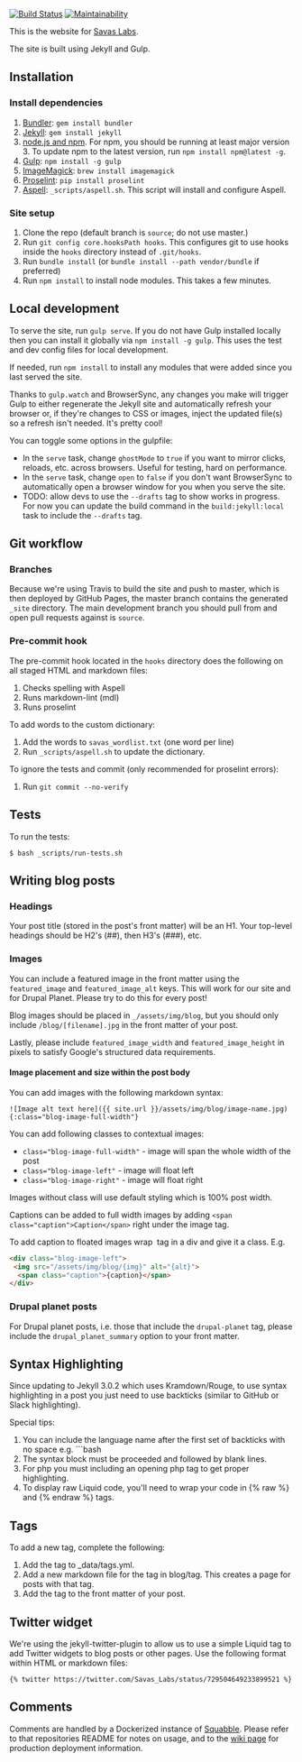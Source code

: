 [![Build Status](https://travis-ci.org/savaslabs/savaslabs.github.io.svg?branch=source)](https://travis-ci.org/savaslabs/savaslabs.github.io) [![Maintainability](https://api.codeclimate.com/v1/badges/c1e3bbe763eb557e9ad7/maintainability)](https://codeclimate.com/github/savaslabs/savaslabs.github.io/maintainability)

This is the website for [Savas Labs](https://savaslabs.com).

The site is built using Jekyll and Gulp.

## Installation

### Install dependencies

1. [Bundler](http://bundler.io): `gem install bundler`
2. [Jekyll](http://jekyllrb.com/docs/installation/): `gem install jekyll`
3. [node.js and npm](https://docs.npmjs.com/getting-started/installing-node). For npm, you should be running at least major version 3. To update npm to the latest version, run `npm install npm@latest -g`.
4. [Gulp](https://github.com/gulpjs/gulp): `npm install -g gulp`
5. [ImageMagick](http://www.imagemagick.org/script/index.php): `brew install imagemagick`
6. [Proselint](https://github.com/amperser/proselint/): `pip install proselint`
7. [Aspell](http://aspell.net/): `_scripts/aspell.sh`. This script will install and configure Aspell.

### Site setup

1. Clone the repo (default branch is `source`; do not use master.)
2. Run `git config core.hooksPath hooks`. This configures git to use hooks inside the `hooks` directory instead of `.git/hooks`.
3. Run `bundle install` (or `bundle install --path vendor/bundle` if preferred)
4. Run `npm install` to install node modules. This takes a few minutes.

## Local development

To serve the site, run `gulp serve`. If you do not have Gulp installed locally
then you can install it globally via `npm install -g gulp`. This uses the test
and dev config files for local development.

If needed, run `npm install` to install any modules that were added since you last served the site.

Thanks to `gulp.watch` and BrowserSync, any changes you make will trigger Gulp
to either regenerate the Jekyll site and automatically refresh your browser or,
if they're changes to CSS or images, inject the updated file(s) so a refresh
isn't needed. It's pretty cool!

You can toggle some options in the gulpfile:

- In the `serve` task, change `ghostMode` to `true` if you want to mirror clicks,
reloads, etc. across browsers. Useful for testing, hard on performance.
- In the `serve` task, change `open` to `false` if you don't want BrowserSync to
automatically open a browser window for you when you serve the site.
- TODO: allow devs to use the `--drafts` tag to show works in progress. For now
you can update the build command in the `build:jekyll:local` task to include the
`--drafts` tag.

## Git workflow

### Branches

Because we're using Travis to build the site and push to master, which is then
deployed by GitHub Pages, the master branch contains the generated `_site`
directory. The main development branch you should pull from and open pull
requests against is `source`.

### Pre-commit hook

The pre-commit hook located in the `hooks` directory does the following on all staged HTML and markdown files:

1. Checks spelling with Aspell
2. Runs markdown-lint (mdl)
3. Runs proselint

To add words to the custom dictionary:

1. Add the words to `savas_wordlist.txt` (one word per line)
2. Run `_scripts/aspell.sh` to update the dictionary.

To ignore the tests and commit (only recommended for proselint errors):

1. Run `git commit --no-verify`

## Tests

To run the tests:

`$ bash _scripts/run-tests.sh`

## Writing blog posts

### Headings

Your post title (stored in the post's front matter) will be an H1. Your
top-level headings should be H2's (##), then H3's (###), etc.

### Images

You can include a featured image in the front matter using the `featured_image`
and `featured_image_alt` keys. This will work for our site and for Drupal Planet.
Please try to do this for every post!

Blog images should be placed in
`_/assets/img/blog`, but you should only include `/blog/[filename].jpg` in the
front matter of your post.

Lastly, please include `featured_image_width` and `featured_image_height` in
pixels to satisfy Google's structured data requirements.

#### Image placement and size within the post body

You can add images with the following markdown syntax:

```
![Image alt text here]({{ site.url }}/assets/img/blog/image-name.jpg){:class="blog-image-full-width"}
```

You can add following classes to contextual images:
- `class="blog-image-full-width"` - image will span the whole width of the post
- `class="blog-image-left"` - image will float left
- `class="blog-image-right"` - image will float right

Images without class will use default styling which is 100% post width.

Captions can be added to full width images by adding `<span class="caption">Caption</span>` right under the image tag.

To add caption to floated images wrap <img> tag in a div and give it a class. E.g.

``` html
<div class="blog-image-left">
 <img src="/assets/img/blog/{img}" alt="{alt}">
  <span class="caption">{caption}</span>
</div>
```

### Drupal planet posts

For Drupal planet posts, i.e. those that include the `drupal-planet` tag, please include the `drupal_planet_summary` option to your front matter.

## Syntax Highlighting

Since updating to Jekyll 3.0.2 which uses Kramdown/Rouge, to use syntax
highlighting in a post you just need to use backticks (similar to GitHub or
Slack highlighting).

Special tips:

1. You can include the language name after the first set of backticks with no
space e.g. ```bash
2. The syntax block must be proceeded and followed by blank lines.
3. For php you must including an opening php tag to get proper highlighting.
4. To display raw Liquid code, you'll need to wrap your code in {% raw %} and
{% endraw %} tags.

## Tags

To add a new tag, complete the following:

1. Add the tag to _data/tags.yml.
2. Add a new markdown file for the tag in blog/tag. This creates a page for posts with that tag.
3. Add the tag to the front matter of your post.

## Twitter widget

We're using the jekyll-twitter-plugin to allow us to use a simple Liquid tag to
add Twitter widgets to blog posts or other pages. Use the following format
within HTML or markdown files:

```
{% twitter https://twitter.com/Savas_Labs/status/729504649233899521 %}
```

## Comments

Comments are handled by a Dockerized instance of [Squabble](https://github.com/savaslabs/squabble). Please refer to that repositories README for notes on usage, and to the [wiki page](https://pm.savaslabs.com/projects/savaslabs/wiki/Squabble) for production deployment information.
